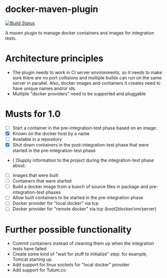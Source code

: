 docker-maven-plugin
===================

[![Build Status](https://travis-ci.org/wouterd/docker-maven-plugin.svg?branch=master)](https://travis-ci.org/wouterd/docker-maven-plugin)

A maven plugin to manage docker containers and images for integration tests.

# Architecture principles
* The plugin needs to work in CI server environments, so it needs to make sure there are no port collisions and multiple builds can run on the same server in parallel. Also, docker images and containers it creates need to have unique names and/or ids.
* Multiple "docker providers" need to be supported and pluggable

# Musts for 1.0
- [ ] Start a container in the pre-integration-test phase based on an image:
- [X] Known on the docker host by a name
- [ ] Available in a repository
- [X] Shut down containers in the post-integration-test phase that were started in the pre-integration-test phase
- [ ]Supply information to the project during the integration-test phase about:
- [ ] Images that were built
- [ ] Containers that were started
- [ ] Build a docker image from a bunch of source files in package and pre-integration-test phases
- [ ] Allow built containers to be started in the pre-integration phase
- [ ] Docker provider for "local docker" via tcp
- [ ] Docker provider for "remote docker" via tcp (boot2docker/vm/server)

# Further possible functionality
* Commit containers instead of cleaning them up when the integration tests have failed
* Create some kind of "wait for stuff to initialize" step: for example, Tomcat starting up.
* Add support for linux sockets for "local docker" provider
* Add support for Tutum.co
